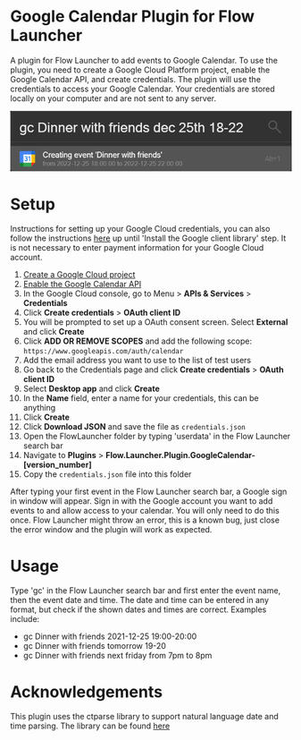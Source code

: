 # Google Calendar Plugin for Flow Launcher
A plugin for Flow Launcher to add events to Google Calendar. To use the plugin, you need to create a Google Cloud Platform project, enable the Google Calendar API, and create credentials. The plugin will use the credentials to access your Google Calendar. Your credentials are stored locally on your computer and are not sent to any server.

![Screenshot](Images/screenshot.png)
# Setup
Instructions for setting up your Google Cloud credentials, you can also follow the instructions [here](https://developers.google.com/calendar/api/quickstart/python) up until 'Install the Google client library' step. It is not necessary to enter payment information for your Google Cloud account.
1. [Create a Google Cloud project](https://developers.google.com/workspace/guides/create-project)
2. [Enable the Google Calendar API](https://console.cloud.google.com/flows/enableapi?apiid=calendar-json.googleapis.com)
3. In the Google Cloud console, go to Menu > **APIs & Services** > **Credentials**
4. Click **Create credentials** > **OAuth client ID**
5. You will be prompted to set up a OAuth consent screen. Select **External** and click **Create**
6. Click **ADD OR REMOVE SCOPES** and add the following scope: `https://www.googleapis.com/auth/calendar`
7. Add the email address you want to use to the list of test users
8. Go back to the Credentials page and click **Create credentials** > **OAuth client ID**
9. Select **Desktop app** and click **Create**
10. In the **Name** field, enter a name for your credentials, this can be anything
11. Click **Create**
12. Click **Download JSON** and save the file as `credentials.json`
13. Open the FlowLauncher folder by typing 'userdata' in the Flow Launcher search bar
14. Navigate to **Plugins** > **Flow.Launcher.Plugin.GoogleCalendar-[version_number]**
15. Copy the `credentials.json` file into this folder

After typing your first event in the Flow Launcher search bar, a Google sign in window will appear. Sign in with the Google account you want to add events to and allow access to your calendar. You will only need to do this once.
Flow Launcher might throw an error, this is a known bug, just close the error window and the plugin will work as expected.

# Usage
Type 'gc' in the Flow Launcher search bar and first enter the event name, then the event date and time. The date and time can be entered in any format, but check if the shown dates and times are correct. Examples include:
- gc Dinner with friends 2021-12-25 19:00-20:00
- gc Dinner with friends tomorrow 19-20
- gc Dinner with friends next friday from 7pm to 8pm

# Acknowledgements
This plugin uses the ctparse library to support natural language date and time parsing. The library can be found [here](https://github.com/comtravo/ctparse)
